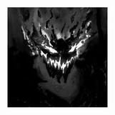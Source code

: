 <body>
  
  <link rel="stylesheet" href="https://github.com/M1R47/M1R47/blob/main/style.css">
  
  <div class="imgz">
    
  <img src="https://raw.githubusercontent.com/M1R47/M1R47/main/img/106853330.jpg">
  </div>
  <!-- Project -->
</body>
